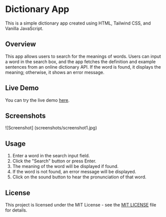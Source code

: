 # Dictionary App

This is a simple dictionary app created using HTML, Tailwind CSS, and Vanilla JavaScript.

## Overview

This app allows users to search for the meanings of words. Users can input a word in the search box, and the app fetches the definition and example sentences from an online dictionary API. If the word is found, it displays the meaning; otherwise, it shows an error message.

## Live Demo

You can try the live demo [here](https://neptech-roshan.github.io/Dictionary/).

## Screenshots

![Screenshot] (screenshots/screenshot1.jpg)

## Usage

1. Enter a word in the search input field.
2. Click the "Search" button or press Enter.
3. The meaning of the word will be displayed if found.
4. If the word is not found, an error message will be displayed.
5. Click on the sound button to hear the pronunciation of that word.

## License

This project is licensed under the MIT License - see the [MIT LICENSE](license.txt) file for details.